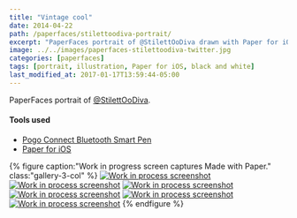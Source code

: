 ```yaml
---
title: "Vintage cool"
date: 2014-04-22
path: /paperfaces/stilettoodiva-portrait/
excerpt: "PaperFaces portrait of @StilettOoDiva drawn with Paper for iOS on an iPad."
image: ../../images/paperfaces-stilettoodiva-twitter.jpg
categories: [paperfaces]
tags: [portrait, illustration, Paper for iOS, black and white]
last_modified_at: 2017-01-17T13:59:44-05:00
---
```


PaperFaces portrait of [@StilettOoDiva](https://twitter.com/stilettoodiva).

#### Tools used

- [Pogo Connect Bluetooth Smart Pen](https://www.amazon.com/gp/product/B009K448L4/ref=as_li_ss_tl?ie=UTF8&camp=1789&creative=390957&creativeASIN=B009K448L4&linkCode=as2&tag=mademist-20)
- [Paper for iOS](https://paper.bywetransfer.com/)

{% figure caption:"Work in progress screen captures Made with Paper." class:"gallery-3-col" %}
[![Work in process screenshot](../../images/paperfaces-stilettoodiva-process-1-600.jpg)](../../images/paperfaces-stilettoodiva-process-1-lg.jpg)
[![Work in process screenshot](../../images/paperfaces-stilettoodiva-process-2-600.jpg)](../../images/paperfaces-stilettoodiva-process-2-lg.jpg)
[![Work in process screenshot](../../images/paperfaces-stilettoodiva-process-3-600.jpg)](../../images/paperfaces-stilettoodiva-process-3-lg.jpg)
[![Work in process screenshot](../../images/paperfaces-stilettoodiva-process-4-600.jpg)](../../images/paperfaces-stilettoodiva-process-4-lg.jpg)
[![Work in process screenshot](../../images/paperfaces-stilettoodiva-process-5-600.jpg)](../../images/paperfaces-stilettoodiva-process-5-lg.jpg)
[![Work in process screenshot](../../images/paperfaces-stilettoodiva-process-6-600.jpg)](../../images/paperfaces-stilettoodiva-process-6-lg.jpg)
{% endfigure %}
